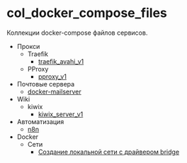 # col_docker_compose_files

Коллекции docker-compose файлов сервисов.

- Прокси
  - Traefik
    - [traefik_avahi_v1](docker-compose/proxy-servers/reverse-proxy/traefik-mdns-avahi/traefik_avahi_v1/README.md)
  - PProxy
    - [pproxy_v1](docker-compose/proxy-servers/proxy/pproxy/pproxy_v1/docker-compose.yml)
- Почтовые сервера
  - [docker-mailserver](docker-compose/mail-servers/docker-mailserver/README.md)
- Wiki
  - kiwix
    - [kiwix_server_v1](docker-compose/wiki/kiwix/kiwix_server_v1/docker-compose.yml)
- Автоматизация
  - [n8n](docker-compose/automation/n8n/n8n_v1/README.md)
- Docker 
  - Сети
    - [Создание локальной сети с драйвером bridge](docs/networks/create-network.md)
